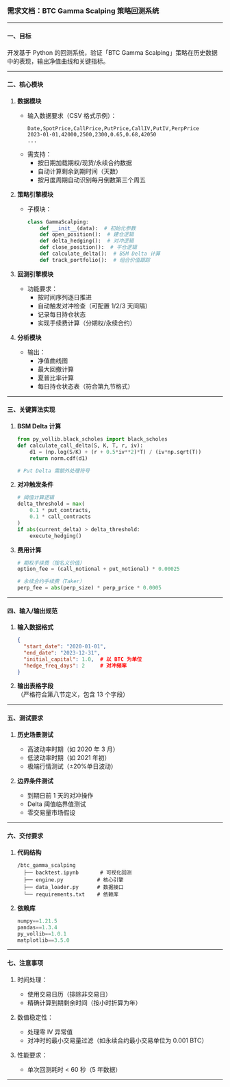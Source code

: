 ### 需求文档：BTC Gamma Scalping 策略回测系统

---

#### **一、目标**

开发基于 Python 的回测系统，验证「BTC Gamma Scalping」策略在历史数据中的表现，输出净值曲线和关键指标。

---

#### **二、核心模块**

1. **数据模块**

   - 输入数据要求（CSV 格式示例）：
     ```csv
     Date,SpotPrice,CallPrice,PutPrice,CallIV,PutIV,PerpPrice
     2023-01-01,42000,2500,2300,0.65,0.68,42050
     ...
     ```
   - 需支持：
     - 按日期加载期权/现货/永续合约数据
     - 自动计算剩余到期时间（天数）
     - 按月度周期自动识别每月倒数第三个周五

2. **策略引擎模块**

   - 子模块：
     ```python
     class GammaScalping:
         def __init__(data):  # 初始化参数
         def open_position():  # 建仓逻辑
         def delta_hedging():  # 对冲逻辑
         def close_position():  # 平仓逻辑
         def calculate_delta():  # BSM Delta 计算
         def track_portfolio():  # 组合价值跟踪
     ```

3. **回测引擎模块**

   - 功能要求：
     - 按时间序列逐日推进
     - 自动触发对冲检查（可配置 1/2/3 天间隔）
     - 记录每日持仓状态
     - 实现手续费计算（分期权/永续合约）

4. **分析模块**
   - 输出：
     - 净值曲线图
     - 最大回撤计算
     - 夏普比率计算
     - 每日持仓状态表（符合第九节格式）

---

#### **三、关键算法实现**

1. **BSM Delta 计算**

   ```python
   from py_vollib.black_scholes import black_scholes
   def calculate_call_delta(S, K, T, r, iv):
       d1 = (np.log(S/K) + (r + 0.5*iv**2)*T) / (iv*np.sqrt(T))
       return norm.cdf(d1)

   # Put Delta 需额外处理符号
   ```

2. **对冲触发条件**

   ```python
   # 阈值计算逻辑
   delta_threshold = max(
       0.1 * put_contracts,
       0.1 * call_contracts
   )
   if abs(current_delta) > delta_threshold:
       execute_hedging()
   ```

3. **费用计算**

   ```python
   # 期权手续费（按名义价值）
   option_fee = (call_notional + put_notional) * 0.00025

   # 永续合约手续费（Taker）
   perp_fee = abs(perp_size) * perp_price * 0.0005
   ```

---

#### **四、输入/输出规范**

1. **输入数据格式**

   ```json
   {
     "start_date": "2020-01-01",
     "end_date": "2023-12-31",
     "initial_capital": 1.0,  # 以 BTC 为单位
     "hedge_freq_days": 2     # 对冲频率
   }
   ```

2. **输出表格字段**  
   （严格符合第八节定义，包含 13 个字段）

---

#### **五、测试要求**

1. **历史场景测试**

   - 高波动率时期（如 2020 年 3 月）
   - 低波动率时期（如 2021 年初）
   - 极端行情测试（±20%单日波动）

2. **边界条件测试**
   - 到期日前 1 天的对冲操作
   - Delta 阈值临界值测试
   - 零交易量市场假设

---

#### **六、交付要求**

1. **代码结构**

   ```
   /btc_gamma_scalping
     ├── backtest.ipynb       # 可视化回测
     ├── engine.py           # 核心引擎
     ├── data_loader.py      # 数据接口
     └── requirements.txt    # 依赖库
   ```

2. **依赖库**
   ```python
   numpy==1.21.5
   pandas==1.3.4
   py_vollib==1.0.1
   matplotlib==3.5.0
   ```

---

#### **七、注意事项**

1. 时间处理：

   - 使用交易日历（排除非交易日）
   - 精确计算到期剩余时间（按小时折算为年）

2. 数值稳定性：

   - 处理零 IV 异常值
   - 对冲时的最小交易量过滤（如永续合约最小交易单位为 0.001 BTC）

3. 性能要求：
   - 单次回测耗时 < 60 秒（5 年数据）

---